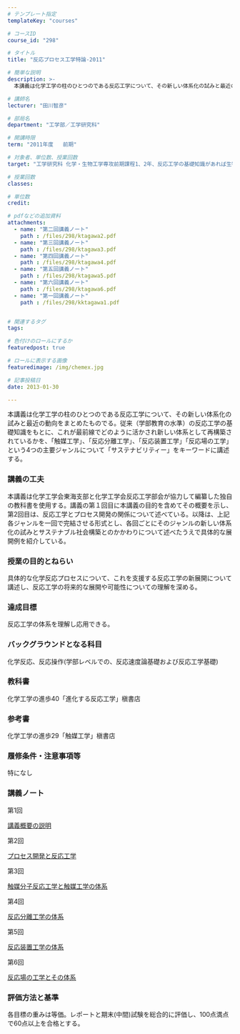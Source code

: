 ```yaml
---
# テンプレート指定
templateKey: "courses"

# コースID
course_id: "298"

# タイトル
title: "反応プロセス工学特論-2011"

# 簡単な説明
description: >-
  本講義は化学工学の柱のひとつのである反応工学について、その新しい体系化の試みと最近の動向をまとめたものでる。従来（学部教育の水準）の反応工学の基礎知識をもとに、これが最前線でどのように活かされ新しい体...

# 講師名
lecturer: "田川智彦"

# 部局名
department: "工学部／工学研究科"

# 開講時限
term: "2011年度	前期"

# 対象者、単位数、授業回数
target: "工学研究科 化学・生物工学専攻前期課程1、2年、反応工学の基礎知識があれば生物工学専攻以外でも受講可能\t\t\t\t1単位、週1回全7回"

# 授業回数
classes: 

# 単位数
credit: 

# pdfなどの追加資料
attachments: 
  - name: "第二回講義ノート" 
    path : /files/298/ktagawa2.pdf
  - name: "第三回講義ノート" 
    path : /files/298/ktagawa3.pdf
  - name: "第四回講義ノート" 
    path : /files/298/ktagawa4.pdf
  - name: "第五回講義ノート" 
    path : /files/298/ktagawa5.pdf
  - name: "第六回講義ノート" 
    path : /files/298/ktagawa6.pdf
  - name: "第一回講義ノート" 
    path : /files/298/kktagawa1.pdf


# 関連するタグ
tags:

# 色付けのロールにするか
featuredpost: true

# ロールに表示する画像
featuredimage: /img/chemex.jpg

# 記事投稿日
date: 2013-01-30

---
```

本講義は化学工学の柱のひとつのである反応工学について、その新しい体系化の試みと最近の動向をまとめたものでる。従来（学部教育の水準）の反応工学の基礎知識をもとに、これが最前線でどのように活かされ新しい体系として再構築されているかを、「触媒工学」、「反応分離工学」、「反応装置工学」「反応場の工学」という4つの主要ジャンルについて「サステナビリティー」をキーワードに講述する。
### 講義の工夫

本講義は化学工学会東海支部と化学工学会反応工学部会が協力して編纂した独自の教科書を使用する。講義の第１回目に本講義の目的を含めてその概要を示し、第2回目は、反応工学とプロセス開発の関係について述べている。以降は、上記各ジャンルを一回で完結させる形式とし、各回ごとにそのジャンルの新しい体系化の試みとサステナブル社会構築とのかかわりについて述べたうえで具体的な展開例を紹介している。

### 授業の目的とねらい

具体的な化学反応プロセスについて、これを支援する反応工学の新展開について講述し、反応工学の将来的な展開や可能性についての理解を深める。

### 達成目標

反応工学の体系を理解し応用できる。

### バックグラウンドとなる科目

化学反応、反応操作(学部レベルでの、反応速度論基礎および反応工学基礎)

### 教科書

化学工学の進歩40「進化する反応工学」槇書店

### 参考書

化学工学の進歩29「触媒工学」槇書店

### 履修条件・注意事項等

特になし

### 講義ノート

第1回


[講義概要の説明](/files/298/kktagawa1.pdf) 

第2回


[プロセス開発と反応工学](/files/298/ktagawa2.pdf) 

第3回


[触媒分子反応工学と触媒工学の体系](/files/298/ktagawa3.pdf) 

第4回


[反応分離工学の体系](/files/298/ktagawa4.pdf) 

第5回


[反応装置工学の体系](/files/298/ktagawa5.pdf) 

第6回


[反応場の工学とその体系](/files/298/ktagawa6.pdf) 

### 評価方法と基準

各目標の重みは等価。レポートと期末(中間)試験を総合的に評価し、100点満点で60点以上を合格とする。
